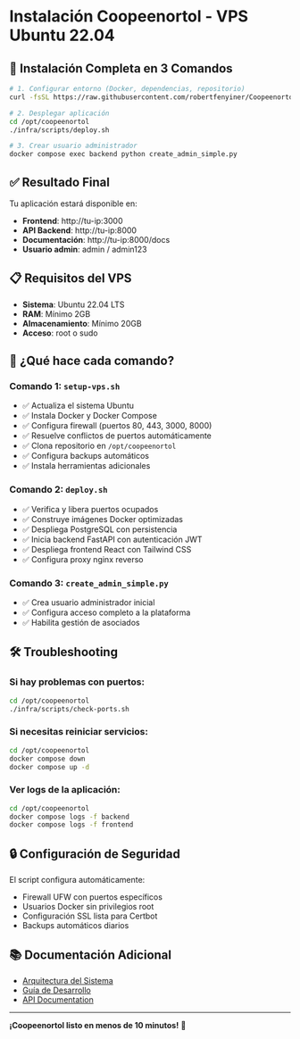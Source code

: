 # Instalación Coopeenortol - VPS Ubuntu 22.04

## 🚀 Instalación Completa en 3 Comandos

```bash
# 1. Configurar entorno (Docker, dependencias, repositorio)
curl -fsSL https://raw.githubusercontent.com/robertfenyiner/Coopeenortol2/main/infra/scripts/setup-vps.sh | bash

# 2. Desplegar aplicación
cd /opt/coopeenortol
./infra/scripts/deploy.sh

# 3. Crear usuario administrador
docker compose exec backend python create_admin_simple.py
```

## ✅ Resultado Final

Tu aplicación estará disponible en:
- **Frontend**: http://tu-ip:3000
- **API Backend**: http://tu-ip:8000  
- **Documentación**: http://tu-ip:8000/docs
- **Usuario admin**: admin / admin123

## 📋 Requisitos del VPS

- **Sistema**: Ubuntu 22.04 LTS
- **RAM**: Mínimo 2GB
- **Almacenamiento**: Mínimo 20GB
- **Acceso**: root o sudo

## 🔧 ¿Qué hace cada comando?

### Comando 1: `setup-vps.sh`
- ✅ Actualiza el sistema Ubuntu
- ✅ Instala Docker y Docker Compose
- ✅ Configura firewall (puertos 80, 443, 3000, 8000)
- ✅ Resuelve conflictos de puertos automáticamente
- ✅ Clona repositorio en `/opt/coopeenortol`
- ✅ Configura backups automáticos
- ✅ Instala herramientas adicionales

### Comando 2: `deploy.sh`
- ✅ Verifica y libera puertos ocupados
- ✅ Construye imágenes Docker optimizadas
- ✅ Despliega PostgreSQL con persistencia
- ✅ Inicia backend FastAPI con autenticación JWT
- ✅ Despliega frontend React con Tailwind CSS
- ✅ Configura proxy nginx reverso

### Comando 3: `create_admin_simple.py`
- ✅ Crea usuario administrador inicial
- ✅ Configura acceso completo a la plataforma
- ✅ Habilita gestión de asociados

## 🛠️ Troubleshooting

### Si hay problemas con puertos:
```bash
cd /opt/coopeenortol
./infra/scripts/check-ports.sh
```

### Si necesitas reiniciar servicios:
```bash
cd /opt/coopeenortol
docker compose down
docker compose up -d
```

### Ver logs de la aplicación:
```bash
cd /opt/coopeenortol
docker compose logs -f backend
docker compose logs -f frontend
```

## 🔒 Configuración de Seguridad

El script configura automáticamente:
- Firewall UFW con puertos específicos
- Usuarios Docker sin privilegios root
- Configuración SSL lista para Certbot
- Backups automáticos diarios

## 📚 Documentación Adicional

- [Arquitectura del Sistema](./arquitectura_completa.md)
- [Guía de Desarrollo](./plan_desarrollo_detallado.md)
- [API Documentation](http://tu-ip:8000/docs)

---

**¡Coopeenortol listo en menos de 10 minutos!** 🎉